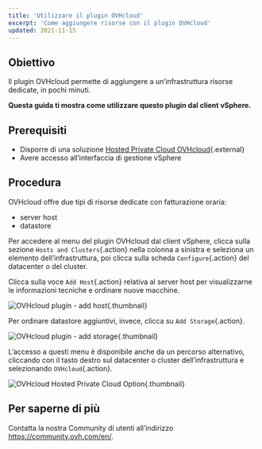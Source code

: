 ```yaml
---
title: 'Utilizzare il plugin OVHcloud'
excerpt: 'Come aggiungere risorse con il plugin OVHcloud'
updated: 2021-11-15
---
```


## Obiettivo

Il plugin OVHcloud permette di aggiungere a un’infrastruttura risorse dedicate, in pochi minuti.

**Questa guida ti mostra come utilizzare questo plugin dal client vSphere.**

## Prerequisiti

- Disporre di una soluzione [Hosted Private Cloud OVHcloud](https://www.ovhcloud.com/it/enterprise/products/hosted-private-cloud/){.external}
- Avere accesso all’interfaccia di gestione vSphere

## Procedura

OVHcloud offre due tipi di risorse dedicate con fatturazione oraria:

- server host
- datastore

Per accedere al menu del plugin OVHcloud dal client vSphere, clicca sulla sezione `Hosts and Clusters`{.action} nella colonna a sinistra e seleziona un elemento dell’infrastruttura,  poi clicca sulla scheda `Configure`{.action} del datacenter o del cluster.

Clicca sulla voce `Add Host`{.action} relativa al server host  per visualizzarne le informazioni tecniche e ordinare nuove macchine.

![OVHcloud plugin - add host](Plugin01.jpg){.thumbnail}

Per ordinare datastore aggiuntivi, invece, clicca su `Add Storage`{.action}.

![OVHcloud plugin - add storage](Plugin02.jpg){.thumbnail}

L’accesso a questi menu è disponibile anche da un percorso alternativo, cliccando con il tasto destro sul datacenter o cluster dell’infrastruttura e selezionando `OVHcloud`{.action}.

![OVHcloud Hosted Private Cloud Option](Plugin03.jpg){.thumbnail}

## Per saperne di più

Contatta la nostra Community di utenti all’indirizzo <https://community.ovh.com/en/>.